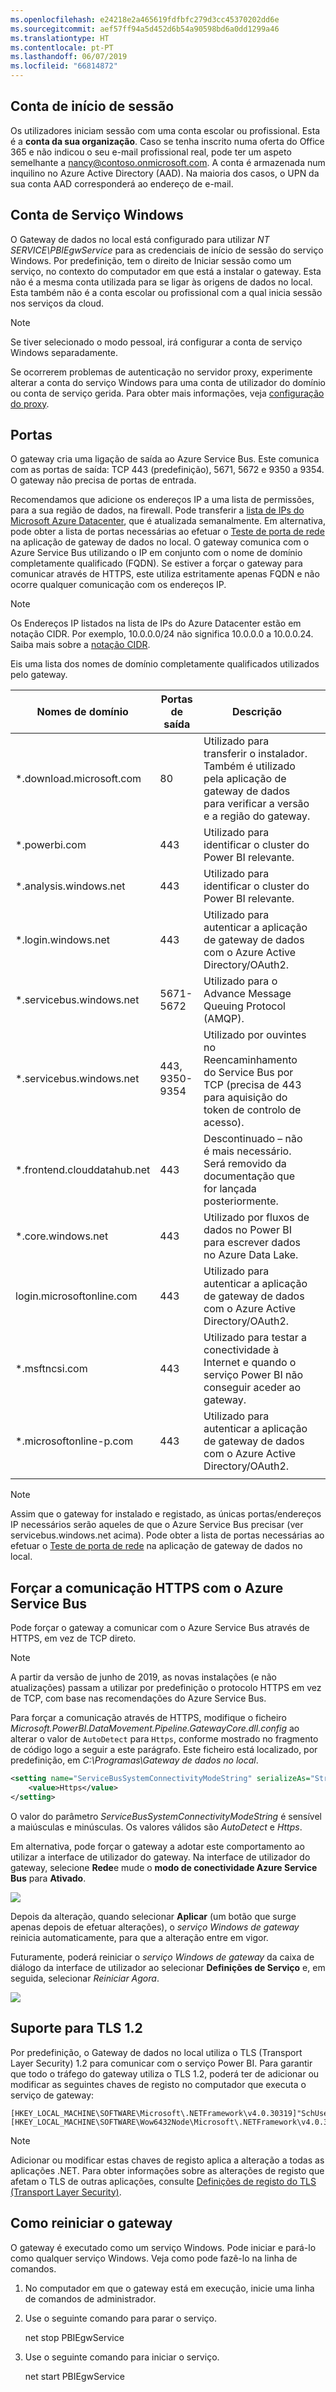 ```yaml
---
ms.openlocfilehash: e24218e2a465619fdfbfc279d3cc45370202dd6e
ms.sourcegitcommit: aef57ff94a5d452d6b54a90598bd6a0dd1299a46
ms.translationtype: HT
ms.contentlocale: pt-PT
ms.lasthandoff: 06/07/2019
ms.locfileid: "66814872"
---
```

## <a name="sign-in-account"></a>Conta de início de sessão

Os utilizadores iniciam sessão com uma conta escolar ou profissional. Esta é a **conta da sua organização**. Caso se tenha inscrito numa oferta do Office 365 e não indicou o seu e-mail profissional real, pode ter um aspeto semelhante a nancy@contoso.onmicrosoft.com. A conta é armazenada num inquilino no Azure Active Directory (AAD). Na maioria dos casos, o UPN da sua conta AAD corresponderá ao endereço de e-mail.

## <a name="windows-service-account"></a>Conta de Serviço Windows

O Gateway de dados no local está configurado para utilizar *NT SERVICE\PBIEgwService* para as credenciais de início de sessão do serviço Windows. Por predefinição, tem o direito de Iniciar sessão como um serviço, no contexto do computador em que está a instalar o gateway. Esta não é a mesma conta utilizada para se ligar às origens de dados no local. Esta também não é a conta escolar ou profissional com a qual inicia sessão nos serviços da cloud.

> [!NOTE]
> Se tiver selecionado o modo pessoal, irá configurar a conta de serviço Windows separadamente.

Se ocorrerem problemas de autenticação no servidor proxy, experimente alterar a conta do serviço Windows para uma conta de utilizador do domínio ou conta de serviço gerida. Para obter mais informações, veja [configuração do proxy](../service-gateway-proxy.md#changing-the-gateway-service-account-to-a-domain-user).

## <a name="ports"></a>Portas

O gateway cria uma ligação de saída ao Azure Service Bus. Este comunica com as portas de saída: TCP 443 (predefinição), 5671, 5672 e 9350 a 9354.  O gateway não precisa de portas de entrada.

Recomendamos que adicione os endereços IP a uma lista de permissões, para a sua região de dados, na firewall. Pode transferir a [lista de IPs do Microsoft Azure Datacenter](https://www.microsoft.com/download/details.aspx?id=41653), que é atualizada semanalmente. Em alternativa, pode obter a lista de portas necessárias ao efetuar o [Teste de porta de rede](../service-gateway-onprem-tshoot.md#network-ports-test) na aplicação de gateway de dados no local. O gateway comunica com o Azure Service Bus utilizando o IP em conjunto com o nome de domínio completamente qualificado (FQDN). Se estiver a forçar o gateway para comunicar através de HTTPS, este utiliza estritamente apenas FQDN e não ocorre qualquer comunicação com os endereços IP.


> [!NOTE]
> Os Endereços IP listados na lista de IPs do Azure Datacenter estão em notação CIDR. Por exemplo, 10.0.0.0/24 não significa 10.0.0.0 a 10.0.0.24. Saiba mais sobre a [notação CIDR](http://whatismyipaddress.com/cidr).

Eis uma lista dos nomes de domínio completamente qualificados utilizados pelo gateway.

| Nomes de domínio | Portas de saída | Descrição |  |
|-----------------------------|----------------|--------------------------------------------------------------------------------------------------------------------|---|
| *.download.microsoft.com | 80 | Utilizado para transferir o instalador. Também é utilizado pela aplicação de gateway de dados para verificar a versão e a região do gateway. |  |
| *.powerbi.com | 443 | Utilizado para identificar o cluster do Power BI relevante. |  |
| *.analysis.windows.net | 443 | Utilizado para identificar o cluster do Power BI relevante. |  |
| *.login.windows.net | 443 | Utilizado para autenticar a aplicação de gateway de dados com o Azure Active Directory/OAuth2. |  |
| *.servicebus.windows.net | 5671-5672 | Utilizado para o Advance Message Queuing Protocol (AMQP). |  |
| *.servicebus.windows.net | 443, 9350-9354 | Utilizado por ouvintes no Reencaminhamento do Service Bus por TCP (precisa de 443 para aquisição do token de controlo de acesso). |  |
| *.frontend.clouddatahub.net | 443 | Descontinuado – não é mais necessário. Será removido da documentação que for lançada posteriormente. |  |
| *.core.windows.net | 443 | Utilizado por fluxos de dados no Power BI para escrever dados no Azure Data Lake. |  |
| login.microsoftonline.com | 443 | Utilizado para autenticar a aplicação de gateway de dados com o Azure Active Directory/OAuth2. |  |
| *.msftncsi.com | 443 | Utilizado para testar a conectividade à Internet e quando o serviço Power BI não conseguir aceder ao gateway. |  |
| *.microsoftonline-p.com | 443 | Utilizado para autenticar a aplicação de gateway de dados com o Azure Active Directory/OAuth2. |  |
| | |

> [!NOTE]
> Assim que o gateway for instalado e registado, as únicas portas/endereços IP necessários serão aqueles de que o Azure Service Bus precisar (ver servicebus.windows.net acima). Pode obter a lista de portas necessárias ao efetuar o [Teste de porta de rede](../service-gateway-onprem-tshoot.md#network-ports-test) na aplicação de gateway de dados no local.

## <a name="forcing-https-communication-with-azure-service-bus"></a>Forçar a comunicação HTTPS com o Azure Service Bus

Pode forçar o gateway a comunicar com o Azure Service Bus através de HTTPS, em vez de TCP direto.

> [!NOTE]
> A partir da versão de junho de 2019, as novas instalações (e não atualizações) passam a utilizar por predefinição o protocolo HTTPS em vez de TCP, com base nas recomendações do Azure Service Bus.

Para forçar a comunicação através de HTTPS, modifique o ficheiro *Microsoft.PowerBI.DataMovement.Pipeline.GatewayCore.dll.config* ao alterar o valor de `AutoDetect` para `Https`, conforme mostrado no fragmento de código logo a seguir a este parágrafo. Este ficheiro está localizado, por predefinição, em *C:\Programas\Gateway de dados no local*.

```xml
<setting name="ServiceBusSystemConnectivityModeString" serializeAs="String">
    <value>Https</value>
</setting>
```

O valor do parâmetro *ServiceBusSystemConnectivityModeString* é sensível a maiúsculas e minúsculas. Os valores válidos são *AutoDetect* e *Https*.

Em alternativa, pode forçar o gateway a adotar este comportamento ao utilizar a interface de utilizador do gateway. Na interface de utilizador do gateway, selecione **Rede**e mude o **modo de conectividade Azure Service Bus** para **Ativado**.

![](./media/gateway-onprem-accounts-ports-more/gw-onprem_01.png)

Depois da alteração, quando selecionar **Aplicar** (um botão que surge apenas depois de efetuar alterações), o *serviço Windows de gateway* reinicia automaticamente, para que a alteração entre em vigor.

Futuramente, poderá reiniciar o *serviço Windows de gateway* da caixa de diálogo da interface de utilizador ao selecionar **Definições de Serviço** e, em seguida, selecionar *Reiniciar Agora*.

![](./media/gateway-onprem-accounts-ports-more/gw-onprem_02.png)

## <a name="support-for-tls-12"></a>Suporte para TLS 1.2

Por predefinição, o Gateway de dados no local utiliza o TLS (Transport Layer Security) 1.2 para comunicar com o serviço Power BI. Para garantir que todo o tráfego do gateway utiliza o TLS 1.2, poderá ter de adicionar ou modificar as seguintes chaves de registo no computador que executa o serviço de gateway:

```
[HKEY_LOCAL_MACHINE\SOFTWARE\Microsoft\.NETFramework\v4.0.30319]"SchUseStrongCrypto"=dword:00000001
[HKEY_LOCAL_MACHINE\SOFTWARE\Wow6432Node\Microsoft\.NETFramework\v4.0.30319]"SchUseStrongCrypto"=dword:00000001
```

> [!NOTE]
> Adicionar ou modificar estas chaves de registo aplica a alteração a todas as aplicações .NET. Para obter informações sobre as alterações de registo que afetam o TLS de outras aplicações, consulte [Definições de registo do TLS (Transport Layer Security)](https://docs.microsoft.com/windows-server/security/tls/tls-registry-settings).

## <a name="how-to-restart-the-gateway"></a>Como reiniciar o gateway

O gateway é executado como um serviço Windows. Pode iniciar e pará-lo como qualquer serviço Windows. Veja como pode fazê-lo na linha de comandos.

1. No computador em que o gateway está em execução, inicie uma linha de comandos de administrador.
2. Use o seguinte comando para parar o serviço.
   
   net stop PBIEgwService
3. Use o seguinte comando para iniciar o serviço.
   
   net start PBIEgwService

